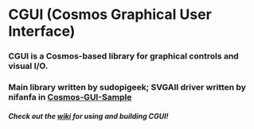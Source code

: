# CGUI (Cosmos Graphical User Interface)
### CGUI is a Cosmos-based library for graphical controls and visual I/O. 
### Main library written by sudopigeek; SVGAII driver written by nifanfa in [Cosmos-GUI-Sample](https://github.com/nifanfa/Cosmos-GUI-Sample)

##### Check out the [wiki](https://github.com/sudopigeek/CGUI/wiki) for using and building CGUI!
